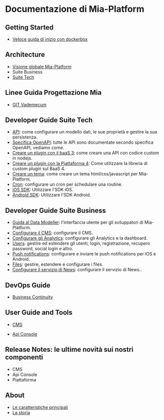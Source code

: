 # Documentazione di Mia-Platform #

## Getting Started
- [Veloce guida di inizio con dockerbox](getting_started/dockerbox.md)

## Architecture
- [Visione globale Mia-Platform](architecture/arc_overview.md)
- Suite Business
- [Suite Tech](architecture/arc_components.md)

## Linee Guida Progettazione Mia
- [GIT Vademecum](guidelines/git_vademecum.md)

## Developer Guide Suite Tech
- [API](developer_guide/api.md): come configurare un modello dati, le sue proprietà e gestire la sua persistenza.
- [Specifica OpenAPI](developer_guide/openapi.md): tutte le API sono documentate secondo specifica OpenAPI, vediamo come.
- [Creare un plugin con il baaS 3](developer_guide/plugin.md): come creare una API con codice custom in nodejs.
- [Creare un plugin con la Piattaforma 4](developer_guide/plugin_baas_4.md): Come utilizzare la libreria di custom plugin sul BaaS 4.
- [Creare un tema](developer_guide/theme.md): come creare un tema html/css/javascript per Mia-Platform.
- [Cron](developer_guide/cron.md): configurare un cron per schedulare una routine.
- [iOS SDK](developer_guide/sdk_ios.md): Utilizzare l'SDK iOS.
- [Android SDK](developer_guide/sdk_android.md): Utilizzare l'SDK Android.


## Developer Guide Suite Business
- [Guida al Data Modeller](developer_guide/data_modeller.md): l'interfaccia utente per gli sviluppatori di Mia-Platform.
- [Configurare il CMS](developer_guide/conf_cms.md): configurare il CMS.
- [Configurare gli Analytics](developer_guide/conf_analytics.md): configurare gli Analytics e la dashboard.
- [Users](developer_guide/users.md): gestire ed estendere gli utenti, login, registrazione, recupero password, social login e altro.
- [Push notifications](developer_guide/push_notifications.md): configurare e inviare le push notifications per iOS e Android.
- [Files](developer_guide/files.md): gestire, estendere e configurare i files.
- [Configurare il servizio di News](developer_guide/conf_news.md): configurare il servizio di News..


## DevOps Guide ##
 - [Business Continuity](dev_ops_guide/business_continuity.md)


<!--## Administrator Guide
- Pipe di Rilascio
- Build di un docker proprio
- Scalabilità
- Backup e Disaster recovery-->

## User Guide and Tools
- [CMS](user_guide_and_tools/cms/index.md)
<!--- Analytics-->
- [Api Console](user_guide_and_tools/api_console/guida_api_console.md)


## Release Notes: le ultime novità sui nostri componenti
- CMS
- Api Console
- Piattaforma

## About
- [Le caratteristiche principali](about/index.md)
- [La storia ](about/index.md)
